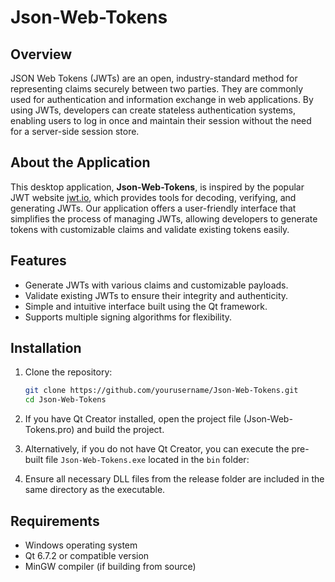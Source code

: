 # Json-Web-Tokens

## Overview
JSON Web Tokens (JWTs) are an open, industry-standard method for representing claims securely between two parties. They are commonly used for authentication and information exchange in web applications. By using JWTs, developers can create stateless authentication systems, enabling users to log in once and maintain their session without the need for a server-side session store.

## About the Application
This desktop application, **Json-Web-Tokens**, is inspired by the popular JWT website [jwt.io](https://jwt.io/), which provides tools for decoding, verifying, and generating JWTs. Our application offers a user-friendly interface that simplifies the process of managing JWTs, allowing developers to generate tokens with customizable claims and validate existing tokens easily.

## Features
- Generate JWTs with various claims and customizable payloads.
- Validate existing JWTs to ensure their integrity and authenticity.
- Simple and intuitive interface built using the Qt framework.
- Supports multiple signing algorithms for flexibility.

## Installation
1. Clone the repository:
   ```bash
   git clone https://github.com/yourusername/Json-Web-Tokens.git
   cd Json-Web-Tokens
2. If you have Qt Creator installed, open the project file (Json-Web-Tokens.pro) and build the project.

3. Alternatively, if you do not have Qt Creator, you can execute the pre-built file ```Json-Web-Tokens.exe``` located in the ```bin``` folder:

4. Ensure all necessary DLL files from the release folder are included in the same directory as the executable.

## Requirements
- Windows operating system
- Qt 6.7.2 or compatible version
- MinGW compiler (if building from source)
